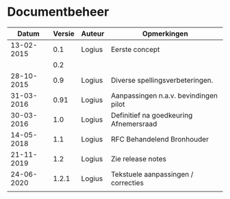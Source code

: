 # Documentbeheer

| Datum       | Versie | Auteur | Opmerkingen                            |
|-------------|--------|--------|----------------------------------------|
| 13-02-2015  | 0.1    | Logius | Eerste concept                         |
|             | 0.2    |        |                                        |
| 28-10-2015  | 0.9    | Logius | Diverse spellingsverbeteringen.        |
| 31-03-2016  | 0.91   | Logius | Aanpassingen n.a.v. bevindingen pilot  |
| 30-03-2016  | 1.0    | Logius | Definitief na goedkeuring Afnemersraad |
| 14-05-2018  | 1.1    | Logius | RFC Behandelend Bronhouder             |
| 21-11-2019  | 1.2    | Logius | Zie release notes                      |
| 24-06-2020  | 1.2.1  | Logius | Tekstuele aanpassingen / correcties    |
|             |        |        |                                        |
